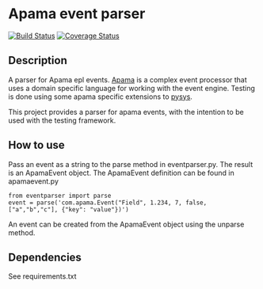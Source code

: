 # Apama event parser
[![Build Status](https://travis-ci.org/kadmia/apamaeventparser.svg?branch=master)](https://travis-ci.org/kadmia/apamaeventparser)
[![Coverage Status](https://coveralls.io/repos/github/kadmia/apamaeventparser/badge.svg?branch=master)](https://coveralls.io/github/kadmia/apamaeventparser?branch=master)

## Description

A parser for Apama epl events. 
[Apama](http://www.softwareag.com/corporate/products/apama_webmethods/analytics/overview/default.asp) 
is a complex event processor that uses a domain specific language for working with the event engine.
Testing is done using some apama specific extensions to [pysys](https://sourceforge.net/projects/pysys/).

This project provides a parser for apama events, with the intention to be used with the testing framework.

## How to use

Pass an event as a string to the parse method in eventparser.py. The result is an ApamaEvent
object. The ApamaEvent definition can be found in apamaevent.py

```
from eventparser import parse
event = parse('com.apama.Event("Field", 1.234, 7, false, ["a","b","c"], {"key": "value"})')
```

An event can be created from the ApamaEvent object using the unparse method.

## Dependencies
See requirements.txt
